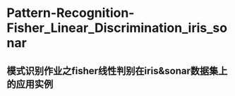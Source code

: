 # Pattern-Recognition-Fisher_Linear_Discrimination_iris_sonar

## 模式识别作业之fisher线性判别在iris&sonar数据集上的应用实例
